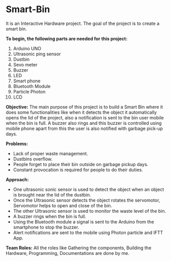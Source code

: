 # Smart-Bin
It is an Interactive Hardware project. The goal of the project is to create a smart bin.

**To begin, the following parts are needed for this project:**
1.  Arduino UNO
2.  Ultrasonic ping sensor
3.	Dustbin
4.	Sevo meter
5.	Buzzer
6.  LED
7.  Smart phone
8.	Bluetooth Module
9.	Particle Photon
10. LCD

**Objective:**
The main purpose of this project is to build a Smart Bin where it does some functionalities like when it detects the object it automatically opens the lid of the project, also a notification is sent to the bin user mobile when the bin is full. A buzzer also rings and this buzzer is controlled using mobile phone apart from this the user is also notified with garbage pick-up days.

**Problems:**
* Lack of proper waste management.
* Dustbins overflow.
* People forget to place their bin outside on garbage pickup days.
* Constant provocation is required for people to do their duties.

**Approach:**
* One ultrasonic sonic sensor is used to detect the object when an object is brought near the lid of the dustbin.
* Once the Ultrasonic sensor detects the object rotates the servomotor, Servomotor helps to open and close of the bin.
* The other Ultrasonic sensor is used to monitor the waste level of the bin.
* A buzzer rings when the bin is full.
* Using the Bluetooth module a signal is sent to the Arduino from the smartphone to stop the buzzer.
* Alert notifications are sent to the mobile using Photon particle and IFTT App.

**Team Roles:**
All the roles like Gathering the components, Building the Hardware, Programming, Documentations are done by me.

